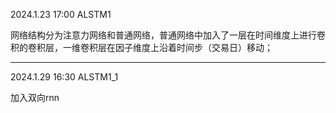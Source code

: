 2024.1.23 17:00  ALSTM1

网络结构分为注意力网络和普通网络，普通网络中加入了一层在时间维度上进行卷积的卷积层，一维卷积层在因子维度上沿着时间步（交易日）移动；

---
2024.1.29 16:30 ALSTM1_1

加入双向rnn
